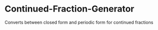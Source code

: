 # Continued-Fraction-Generator
Converts between closed form and periodic form for continued fractions
